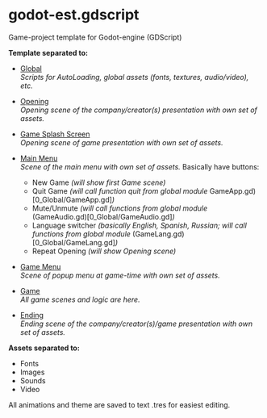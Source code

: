 # godot-est.gdscript
Game-project template for Godot-engine (GDScript)

**Template separated to:**
* [Global](0_Global)<br/>
_Scripts for AutoLoading, global assets (fonts, textures, audio/video), etc._

* [Opening](1_Opening)<br/>
_Opening scene of the company/creator(s) presentation with own set of assets._

* [Game Splash Screen](2_GameSplash)<br/>
_Opening scene of game presentation with own set of assets._

* [Main Menu](3_MainMenu)<br/>
_Scene of the main menu with own set of assets._
Basically have buttons:
  * New Game _(will show first Game scene)_
  * Quit Game _(will call function quit from global module_ GameApp.gd)[0_Global/GameApp.gd]_)_
  * Mute/Unmute _(will call functions from global module_ (GameAudio.gd)[0_Global/GameAudio.gd]_)_
  * Language switcher _(basically English, Spanish, Russian; will call functions from global module_ (GameLang.gd)[0_Global/GameLang.gd]_)_
  * Repeat Opening _(will show Opening scene)_

* [Game Menu](4_GameMenu)<br/>
_Scene of popup menu at game-time with own set of assets._

* [Game](5_Game)<br/>
_All game scenes and logic are here._

* [Ending](6_Ending)<br/>
_Ending scene of the company/creator(s)/game presentation with own set of assets._

**Assets separated to:**
* Fonts
* Images
* Sounds
* Video

All animations and theme are saved to text .tres for easiest editing.
